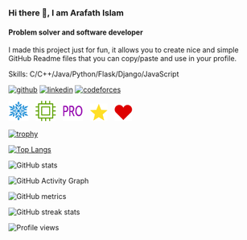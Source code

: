 
### Hi there 👋, I am Arafath Islam
#### Problem solver and software developer
I made this project just for fun, it allows you to create nice and simple GitHub Readme files that you can copy/paste and use in your profile.

Skills: C/C++/Java/Python/Flask/Django/JavaScript



[<img src='https://cdn.jsdelivr.net/npm/simple-icons@3.0.1/icons/github.svg' alt='github' height='40'>](https://github.com/Arafathislam)  [<img src='https://cdn.jsdelivr.net/npm/simple-icons@3.0.1/icons/linkedin.svg' alt='linkedin' height='40'>](https://www.linkedin.com/in/arafath-islam-978192202/)  [<img src='https://cdn.jsdelivr.net/npm/simple-icons@3.0.1/icons/codeforces.svg' alt='codeforces' height='40'>](https://codeforces.com/profile/islamarafath315)  

<a href='https://archiveprogram.github.com/'><img src='https://raw.githubusercontent.com/acervenky/animated-github-badges/master/assets/acbadge.gif' width='40' height='40'></a> <a href='https://docs.github.com/en/developers'><img src='https://raw.githubusercontent.com/acervenky/animated-github-badges/master/assets/devbadge.gif' width='40' height='40'></a> <a href='https://github.com/pricing'><img src='https://raw.githubusercontent.com/acervenky/animated-github-badges/master/assets/pro.gif' width='40' height='40'></a> <a href='https://stars.github.com/'><img src='https://raw.githubusercontent.com/acervenky/animated-github-badges/master/assets/starbadge.gif' width='35' height='35'></a> <a href='https://docs.github.com/en/github/supporting-the-open-source-community-with-github-sponsors'><img src='https://raw.githubusercontent.com/acervenky/animated-github-badges/master/assets/sponsorbadge.gif' width='35' height='35'></a> 

[![trophy](https://github-profile-trophy.vercel.app/?username=Arafathislam)](https://github.com/ryo-ma/github-profile-trophy)

[![Top Langs](https://github-readme-stats.vercel.app/api/top-langs/?username=Arafathislam)](https://github.com/anuraghazra/github-readme-stats)

![GitHub stats](https://github-readme-stats.vercel.app/api?username=Arafathislam&show_icons=true&count_private=true)  

![GitHub Activity Graph](https://activity-graph.herokuapp.com/graph?username=Arafathislam)  

![GitHub metrics](https://metrics.lecoq.io/Arafathislam)  

![GitHub streak stats](https://github-readme-streak-stats.herokuapp.com/?user=Arafathislam)  

![Profile views](https://gpvc.arturio.dev/Arafathislam)  
